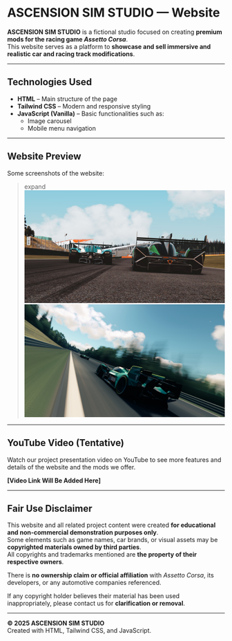 # ASCENSION SIM STUDIO — Website

**ASCENSION SIM STUDIO** is a fictional studio focused on creating **premium mods for the racing game _Assetto Corsa_**.  
This website serves as a platform to **showcase and sell immersive and realistic car and racing track modifications**.

---

## Technologies Used

- **HTML** – Main structure of the page  
- **Tailwind CSS** – Modern and responsive styling  
- **JavaScript (Vanilla)** – Basic functionalities such as:
  - Image carousel  
  - Mobile menu navigation  

---

## Website Preview

Some screenshots of the website:
> expand
![ss1](./assets/img/bgimage%20(1).jpg)
![ss2](./assets/img/bgimage%20(2).jpg)

---

## YouTube Video (Tentative)

Watch our project presentation video on YouTube to see more features and details of the website and the mods we offer.

**[Video Link Will Be Added Here]**

---

## Fair Use Disclaimer

This website and all related project content were created **for educational and non-commercial demonstration purposes only**.  
Some elements such as game names, car brands, or visual assets may be **copyrighted materials owned by third parties**.  
All copyrights and trademarks mentioned are **the property of their respective owners**.  

There is **no ownership claim or official affiliation** with _Assetto Corsa_, its developers, or any automotive companies referenced.  

If any copyright holder believes their material has been used inappropriately, please contact us for **clarification or removal**.

---

**© 2025 ASCENSION SIM STUDIO**  
Created with HTML, Tailwind CSS, and JavaScript.
